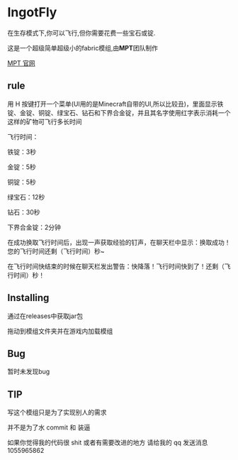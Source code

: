 # IngotFly

在生存模式下,你可以飞行,但你需要花费一些宝石或锭.

这是一个超级简单超级小的fabric模组,由**MPT**团队制作

[MPT 官网](https://www.minept.top/)
## rule
用 H 按键打开一个菜单(UI用的是Minecraft自带的UI,所以比较丑)，里面显示铁锭、金锭、铜锭、绿宝石、钻石和下界合金锭，并且其名字使用红字表示消耗一个这样的矿物可飞行多长时间

飞行时间：

铁锭：3秒

金锭：5秒

铜锭：5秒

绿宝石：12秒

钻石：30秒

下界合金锭：2分钟

在成功换取飞行时间后，出现一声获取经验的钉声，在聊天栏中显示：换取成功！您的飞行时间还剩（飞行时间）秒~

在飞行时间快结束的时候在聊天栏发出警告：快降落！飞行时间快到了！还剩（飞行时间）秒！

## Installing

通过在releases中获取jar包

拖动到模组文件夹并在游戏内加载模组

## Bug

暂时未发现bug

## TIP

写这个模组只是为了实现别人的需求

并不是为了水 commit 和 装逼 

如果你觉得我的代码很 shit 或者有需要改进的地方 请给我的 qq 发送消息 1055965862